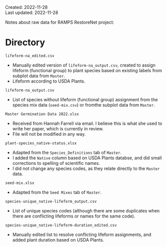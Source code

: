 Created: 2022-11-28  
Last updated: 2022-11-28  
  
Notes about raw data for RAMPS RestoreNet project:

# Directory
`lifeform-na_edited.csv`
- Manually edited version of `lifeform-na_output.csv`, created to assign lifeform (functional group) to plant species based on existing labels from subplot data from `Master`.
- Lifeform according to USDA Plants.

`lifeform-na_output.csv`
- List of species without lifeform (functional group) assignment from the species mix data (`seed-mix.csv`) or fromthe subplot data from `Master`.

`Master Germination Data 2022.xlsx`
- Received from Hannah Farrell via email. I believe this is what she used to write her paper, which is currently in review.
- File will not be modified in any way.  
  

`plant-species_native-status.xlsx`
- Adapted from the `Species_Definitions` tab of `Master`.
- I added the `Native` column based on USDA Plants databse, and did small corrections to spelling of scientific names.
- I did not change any species codes, as they relate directly to the `Master` data.

`seed-mix.xlsx`
- Adapted from the `Seed Mixes` tab of `Master`.

`species-unique_native-lifeform_output.csv`
- List of unique species codes (although there are some duplicates when there are conflicting lifeforms or names for the same code).

`species-unique_native-lifeform-duration_edited.csv`
- Manually edited list to resolve conflicting lifeform assignments, and added plant duration based on USDA Plants.